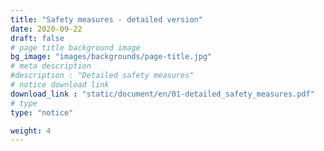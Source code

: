 ```yaml
---
title: "Safety measures - detailed version"
date: 2020-09-22
draft: false
# page title background image
bg_image: "images/backgrounds/page-title.jpg"
# meta description
#description : "Detailed safety measures"
# notice download link
download_link : "static/document/en/01-detailed_safety_measures.pdf"
# type
type: "notice"

weight: 4
---
```

